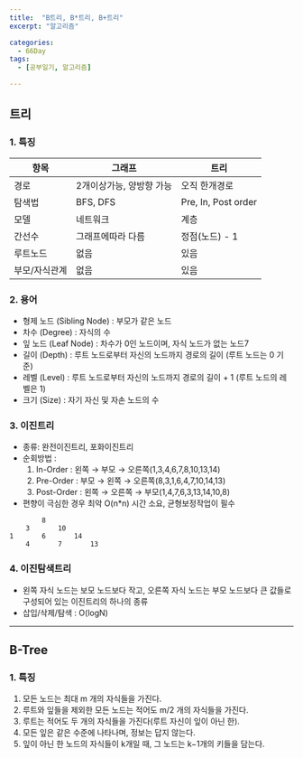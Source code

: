 ```yaml
---
title:  "B트리, B*트리, B+트리"
excerpt: "알고리즘"

categories:
  - 66Day
tags:
  - [공부일기, 알고리즘]

---
```


## 트리

### 1. 특징

 항목 | 그래프 | 트리
 --- | --- | ---
 경로	| 2개이상가능, 양방향 가능 | 오직 한개경로
 탐색법 | BFS, DFS | Pre, In, Post order
 모델 | 네트워크 | 계층
 간선수 | 그래프에따라 다름 | 정점(노드) - 1
 루트노드 | 없음 | 있음
 부모/자식관계 | 없음 | 있음


### 2. 용어

 - 형제 노드 (Sibling Node) : 부모가 같은 노드
 - 차수 (Degree) : 자식의 수
 - 잎 노드 (Leaf Node) : 차수가 0인 노드이며, 자식 노드가 없는 노드7
 - 길이 (Depth) : 루트 노드로부터 자신의 노드까지 경로의 길이 (루트 노드는 0 기준)
 - 레벨 (Level) : 루트 노드로부터 자신의 노드까지 경로의 길이 + 1 (루트 노드의 레벨은 1)
 - 크기 (Size) : 자기 자신 및 자손 노드의 수

### 3. 이진트리
- 종류: 완전이진트리, 포화이진트리
- 순회방법 :
	1. In-Order : 왼쪽 → 부모 → 오른쪽(1,3,4,6,7,8,10,13,14)
	2. Pre-Order : 부모 → 왼쪽 → 오른쪽(8,3,1,6,4,7,10,14,13)
	3. Post-Order : 왼쪽 → 오른쪽 → 부모(1,4,7,6,3,13,14,10,8)
- 편향이 극심한 경우 최악 O(n*n) 시간 소요, 균형보정작업이 필수
```
		8
	3		10
1		6		14
	4		7		13
```
   
### 4. 이진탐색트리
- 왼쪽 자식 노드는 보모 노드보다 작고, 오른쪽 자식 노드는 부모 노드보다 큰 값들로 구성되어 있는 이진트리의 하나의 종류
- 삽입/삭제/탐색 : O(logN) 

___  
	  
## B-Tree

### 1. 특징

1. 모든 노드는 최대 m 개의 자식들을 가진다.
2. 루트와 잎들을 제외한 모든 노드는 적어도 m/2 개의 자식들을 가진다.
3. 루트는 적어도 두 개의 자식들을 가진다(루트 자신이 잎이 아닌 한).
4. 모든 잎은 같은 수준에 나타나며, 정보는 답지 않는다.
5. 잎이 아닌 한 노드의 자식들이 k개일 때, 그 노드는 k−1개의 키들을 담는다.